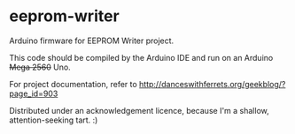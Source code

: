 # eeprom-writer
Arduino firmware for EEPROM Writer project.

This code should be compiled by the Arduino IDE and run on an Arduino ~~Mega 2560~~ Uno.

For project documentation, refer to http://danceswithferrets.org/geekblog/?page_id=903

Distributed under an acknowledgement licence, because I'm a shallow, attention-seeking tart. :)
